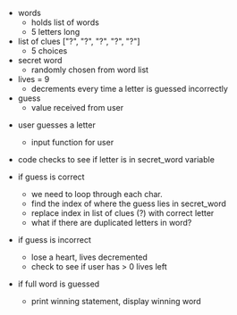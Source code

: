 <!-- nine-lives-notes -->

- words
    - holds list of words
    - 5 letters long
- list of clues ["?", "?", "?", "?", "?"]
    - 5 choices
- secret word
    - randomly chosen from word list
- lives = 9
    - decrements every time a letter is guessed incorrectly
- guess
    - value received from user

<!-- gameplay -->

- user guesses a letter
    - input function for user
- code checks to see if letter is in secret_word variable

- if guess is correct
    - we need to loop through each char.
    - find the index of where the guess lies in secret_word
    - replace index in list of clues (?) with correct letter
    - what if there are duplicated letters in word?
- if guess is incorrect
    - lose a heart, lives decremented
    - check to see if user has > 0 lives left
- if full word is guessed
    - print winning statement, display winning word